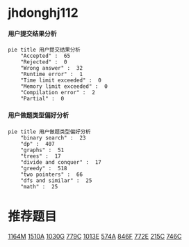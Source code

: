 # jhdonghj112

<!-- tabs:start -->



#### **用户提交结果分析**

```mermaid
pie title 用户提交结果分析
    "Accepted" :  65
    "Rejected" :  0
    "Wrong answer" :  32
    "Runtime error" :  1
    "Time limit exceeded" :  0
    "Memory limit exceeded" :  0
    "Compilation error" :  2
    "Partial" :  0
```

#### **用户做题类型偏好分析**

```mermaid
pie title 用户做题类型偏好分析
    "binary search" :  23
    "dp" :  407
    "graphs" :  51
    "trees" :  17
    "divide and conquer" :  17
    "greedy" :  518
    "two pointers" :  66
    "dfs and similar" :  25
    "math" :  25
```



<!-- tabs:end -->
# 推荐题目
[1164M](https://codeforces.com/contest/1164/problem/M)
[1510A](https://codeforces.com/contest/1510/problem/A)
[1030G](https://codeforces.com/contest/1030/problem/G)
[779C](https://codeforces.com/contest/779/problem/C)
[1013E](https://codeforces.com/contest/1013/problem/E)
[574A](https://codeforces.com/contest/574/problem/A)
[846F](https://codeforces.com/contest/846/problem/F)
[772E](https://codeforces.com/contest/772/problem/E)
[215C](https://codeforces.com/contest/215/problem/C)
[746C](https://codeforces.com/contest/746/problem/C)
